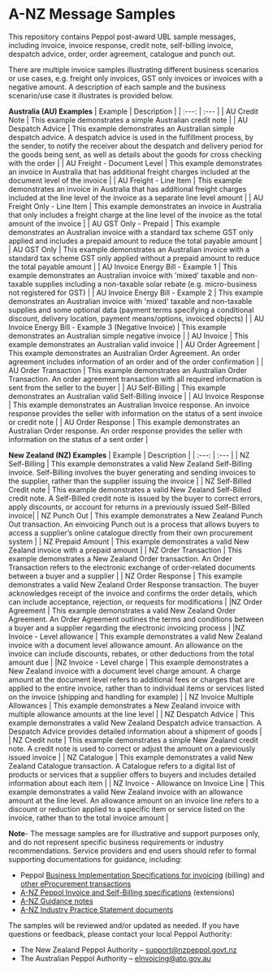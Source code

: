 # A-NZ Message Samples

This repository contains Peppol post-award UBL sample messages, including invoice, invoice response, credit note, self-billing invoice, despatch advice, order, order agreement, catalogue and punch out. 

There are multiple invoice samples illustrating different business scenarios or use cases, e.g. freight only invoices, GST only invoices or invoices with a negative amount. A description of each sample and the business scenario/use case it illustrates is provided below. 

**Australia (AU) Examples**
| Example | Description    | 
| :---:   | :--- | 
| AU Credit Note | This example demonstrates a simple Australian credit note | 
| AU Despatch Advice | This example demonstrates an Australian simple despatch advice. A despatch advice is used in the fulfillment process, by the sender, to notify the receiver about the despatch and delivery period for the goods being sent, as well as details about the goods for cross checking with the order | 
| AU Freight - Document Level | This example demonstrates an invoice in Australia that has additional freight charges included at the document level of the invoice | 
| AU Freight - Line Item | This example demonstrates an invoice in Australia that has additional freight charges included at the line level of the invoice as a separate line level amount |
| AU Freight Only - Line Item | This example demonstrates an invoice in Australia that only includes a freight charge at the line level of the invoice as the total amount of the invoice |
| AU GST Only - Prepaid | This example demonstrates an Australian invoice with a standard tax scheme GST only applied and includes a prepaid amount to reduce the total payable amount |
| AU GST Only | This example demonstrates an Australian invoice with a standard tax scheme GST only applied without a prepaid amount to reduce the total payable amount |
| AU Invoice Energy Bill - Example 1 | This example demonstrates an Australian invoice with 'mixed' taxable and non-taxable supplies including a non-taxable solar rebate (e.g. micro-business not registered for GST) |
| AU Invoice Energy Bill - Example 2 | This example demonstrates an Australian invoice with 'mixed' taxable and non-taxable supplies and some optional data (payment terms specifying a conditional discount, delivery location, payment means/options, invoiced objects) |
| AU Invoice Energy Bill - Example 3 (Negative Invoice) |	This example demonstrates an Australian simple negative invoice |
| AU Invoice | This example demonstrates an Australian valid invoice | 
| AU Order Agreement |	This example demonstrates an Australian Order Agreement. An order agreement includes information of an order and of the order confirmation | 
| AU Order Transaction |	This example demonstrates an Australian Order Transaction. An order agreement transaction with all required information is sent from the seller to the buyer |
| AU Self-Billing |	This example demonstrates an Australian valid Self-Billing invoice |
| AU Invoice Response |	This example demonstrates an Australian Invoice response. An invoice response provides the seller with information on the status of a sent invoice or credit note |
| AU Order Response |	This example demonstrates an Australian Order response. An order response provides the seller with information on the status of a sent order |

**New Zealand (NZ) Examples**
| Example | Description    | 
| :---:   | :--- | 
| NZ Self-Billing |	This example demonstrates a valid New Zealand Self-Billing invoice. Self-Billing involves the buyer generating and sending invoices to the supplier, rather than the supplier issuing the invoice |
| NZ Self-Billed Credit note | This example demonstrates a valid New Zealand Self-Billed credit note. A Self-Billed credit note is issued by the buyer to correct errors, apply discounts, or account for returns in a previously issued Self-Billed invoice|
| NZ Punch Out | This example demonstrates a New Zealand Punch Out transaction. An einvoicing Punch out is a process that allows buyers to access a supplier’s online catalogue directly from their own procurement system |
| NZ Prepaid Amount | This example demonstrates a valid New Zealand invoice with a prepaid amount |
| NZ Order Transaction | This example demonstrates a New Zealand Order transaction. An Order Transaction refers to the electronic exchange of order-related documents between a buyer and a supplier |
| NZ Order Response | This example demonstrates a valid New Zealand Order Response transaction. The buyer acknowledges receipt of the invoice and confirms the order details, which can include acceptance, rejection, or requests for modifications |
|NZ Order Agreement | This example demonstrates a valid New Zealand Order Agreement. An Order Agreement outlines the terms and conditions between a buyer and a supplier regarding the electronic invoicing process |
|NZ Invoice - Level allowance | This example demonstrates a valid New Zealand invoice with a document level allowance amount. An allowance on the invoice can include discounts, rebates, or other deductions from the total amount due |
|NZ Invoice - Level charge | This example demonstrates a New Zealand invoice with a document level charge amount. A charge amount at the document level refers to additional fees or charges that are applied to the entire invoice, rather than to individual items or services listed on the invoice (shipping and handling for example) |
| NZ Invoice Multiple Allowances | This example demonstrates a New Zealand invoice with multiple allowance amounts at the line level |
| NZ Despatch Advice | This example demonstrates a valid New Zealand Despatch advice transaction. A Despatch Advice provides detailed information about a shipment of goods |
| NZ Credit note | This example demonstrates a simple New Zealand credit note. A credit note is used to correct or adjust the amount on a previously issued invoice |
| NZ Catalogue | This example demonstrates a valid New Zealand Catalogue transaction.  A Catalogue refers to a digital list of products or services that a supplier offers to buyers and includes detailed information about each item |
| NZ Invoice - Allowance on Invoice Line | This example demonstrates a valid New Zealand invoice with an allowance amount at the line level. An allowance amount on an invoice line refers to a discount or reduction applied to a specific item or service listed on the invoice, rather than to the total invoice amount |

**Note**- The message samples are for illustrative and support purposes only, and do not represent specific business requirements or industry recommendations. Service providers and end users should refer to formal supporting documentations for guidance, including:
* Peppol [Business Implementation Specifications for invoicing](https://docs.peppol.eu/poacc/billing/3.0/) (billing) and [other eProcurement transactions](https://docs.peppol.eu/poacc/upgrade-3/)
* [A-NZ Peppol Invoice and Self-Billing specifications](https://github.com/A-NZ-PEPPOL/A-NZ-PEPPOL-BIS-3.0/tree/master/Specifications) (extensions)
* [A-NZ Guidance notes](https://github.com/A-NZ-PEPPOL/Guidance-documents)
* [A-NZ Industry Practice Statement documents](https://github.com/A-NZ-PEPPOL/A-NZ-Industry-Practice-Statements) 

The samples will be reviewed and/or updated as needed. 
If you have questions or feedback, please contact your local Peppol Authority:
* The New Zealand Peppol Authority – [support@nzpeppol.govt.nz](mailto:support@nzpeppol.govt.nz)
* The Australian Peppol Authority – [eInvoicing@ato.gov.au](mailto:eInvoicing@ato.gov.au) 
